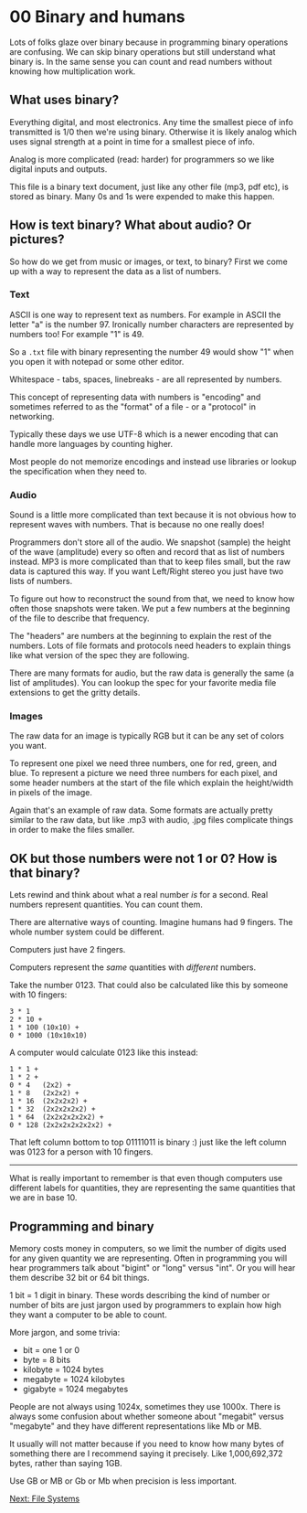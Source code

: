 # 00 Binary and humans

Lots of folks glaze over binary because in programming binary operations are confusing. We can skip binary operations but still understand what binary is. In the same sense you can count and read numbers without knowing how multiplication work.

## What uses binary?

Everything digital, and most electronics. Any time the smallest piece of info transmitted is 1/0 then we're using binary. Otherwise it is likely analog which uses signal strength at a point in time for a smallest piece of info. 

Analog is more complicated (read: harder) for programmers so we like digital inputs and outputs.

This file is a binary text document, just like any other file (mp3, pdf etc), is stored as binary. Many 0s and 1s were expended to make this happen.

## How is text binary? What about audio? Or pictures?

So how do we get from music or images, or text, to binary? First we come up with a way to represent the data as a list of numbers.

### __Text__

ASCII is one way to represent text as numbers. For example in ASCII the letter "a" is the number 97. Ironically number characters are represented by numbers too! For example "1" is 49.

So a `.txt` file with binary representing the number 49 would show "1" when you open it with notepad or some other editor.

Whitespace - tabs, spaces, linebreaks - are all represented by numbers.

This concept of representing data with numbers is "encoding" and sometimes referred to as the "format" of a file - or a "protocol" in networking.

Typically these days we use UTF-8 which is a newer encoding that can handle more languages by counting higher.

Most people do not memorize encodings and instead use libraries or lookup the specification when they need to.

### __Audio__

Sound is a little more complicated than text because it is not obvious how to represent waves with numbers. That is because no one really does!

Programmers don't store all of the audio. We snapshot (sample) the height of the wave (amplitude) every so often and record that as list of numbers instead. MP3 is more complicated than that to keep files small, but the raw data is captured this way. If you want Left/Right stereo you just have two lists of numbers.

To figure out how to reconstruct the sound from that, we need to know how often those snapshots were taken. We put a few numbers at the beginning of the file to describe that frequency.

The "headers" are numbers at the beginning to explain the rest of the numbers. Lots of file formats and protocols need headers to explain things like what version of the spec they are following.

There are many formats for audio, but the raw data is generally the same (a list of amplitudes). You can lookup the spec for your favorite media file extensions to get the gritty details.

### __Images__

The raw data for an image is typically RGB but it can be any set of colors you want. 

To represent one pixel we need three numbers, one for red, green, and blue. To represent a picture we need three numbers for each pixel, and some header numbers at the start of the file which explain the height/width in pixels of the image.

Again that's an example of raw data. Some formats are actually pretty similar to the raw data, but like .mp3 with audio, .jpg files complicate things in order to make the files smaller.

## OK but those numbers were not 1 or 0? How is that binary?

Lets rewind and think about what a real number *is* for a second. Real numbers represent quantities. You can count them. 

There are alternative ways of counting. Imagine humans had 9 fingers. The whole number system could be different.

Computers just have 2 fingers.

Computers represent the *same* quantities with *different* numbers.

Take the number 0123. That could also be calculated like this by someone with 10 fingers:

```
3 * 1
2 * 10 +
1 * 100 (10x10) +
0 * 1000 (10x10x10)
```

A computer would calculate 0123 like this instead:

```
1 * 1 +
1 * 2 +
0 * 4   (2x2) +
1 * 8   (2x2x2) +
1 * 16  (2x2x2x2) +
1 * 32  (2x2x2x2x2) +
1 * 64  (2x2x2x2x2x2) +
0 * 128 (2x2x2x2x2x2x2) +
```

That left column bottom to top 01111011 is binary :) just like the left column was 0123 for a person with 10 fingers.

-------

What is really important to remember is that even though computers use different labels for quantities, they are representing the same quantities that we are in base 10.

## Programming and binary

Memory costs money in computers, so we limit the number of digits used for any given quantity we are representing. Often in programming you will hear programmers talk about "bigint" or "long" versus "int". Or you will hear them describe 32 bit or 64 bit things.

1 bit = 1 digit in binary. These words describing the kind of number or number of bits are just jargon used by programmers to explain how high they want a computer to be able to count.

More jargon, and some trivia:

* bit = one 1 or 0
* byte = 8 bits
* kilobyte = 1024 bytes
* megabyte = 1024 kilobytes
* gigabyte = 1024 megabytes

People are not always using 1024x, sometimes they use 1000x. There is always some confusion about whether someone  about "megabit" versus "megabyte" and they have different representations like Mb or MB.

It usually will not matter because if you need to know how many bytes of something there are I recommend saying it precisely. Like 1,000,692,372 bytes, rather than saying 1GB.

Use GB or MB or Gb or Mb when precision is less important.

[Next: File Systems](01_filesystem.html)